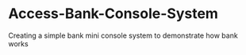 # Access-Bank-Console-System
Creating a simple bank mini console system to demonstrate how bank works
